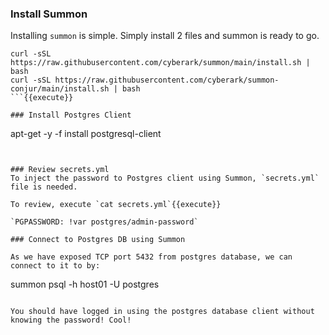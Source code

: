 

### Install Summon
Installing `summon` is simple.  Simply install 2 files and summon is ready to go.

```
curl -sSL https://raw.githubusercontent.com/cyberark/summon/main/install.sh | bash
curl -sSL https://raw.githubusercontent.com/cyberark/summon-conjur/main/install.sh | bash
```{{execute}}

### Install Postgres Client

```
apt-get -y -f install postgresql-client
```{{execute}}


### Review secrets.yml
To inject the password to Postgres client using Summon, `secrets.yml` file is needed.   

To review, execute `cat secrets.yml`{{execute}}

`PGPASSWORD: !var postgres/admin-password`

### Connect to Postgres DB using Summon

As we have exposed TCP port 5432 from postgres database, we can connect to it to by:

```
summon psql -h host01 -U postgres
```{{execute}}

You should have logged in using the postgres database client without knowing the password! Cool!
